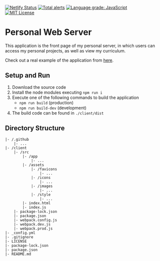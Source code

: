 [![Netlify Status](https://api.netlify.com/api/v1/badges/4d60dcc4-33a1-45ec-b417-013a1a0933e5/deploy-status)](https://app.netlify.com/sites/personalwebserver/deploys)
[![Total alerts](https://img.shields.io/lgtm/alerts/g/Chema22R/personal-web-server.svg?logo=lgtm&logoWidth=18)](https://lgtm.com/projects/g/Chema22R/personal-web-server/alerts/)
[![Language grade: JavaScript](https://img.shields.io/lgtm/grade/javascript/g/Chema22R/personal-web-server.svg?logo=lgtm&logoWidth=18)](https://lgtm.com/projects/g/Chema22R/personal-web-server/context:javascript)
[![MIT License](https://camo.githubusercontent.com/d59450139b6d354f15a2252a47b457bb2cc43828/68747470733a2f2f696d672e736869656c64732e696f2f6e706d2f6c2f7365727665726c6573732e737667)](LICENSE)

# Personal Web Server
This application is the front page of my personal server, in which users can access my personal projects, as well as view my curriculum.

Check out a real example of the application from [here](https://chema22r.com).

## Setup and Run
1. Download the source code
2. Install the node modules executing `npm run i`
3. Execute one of the following commands to build the application
    - `npm run build` (production)
    - `npm run build-dev` (development)
4. The build code can be found in `./client/dist`

## Directory Structure
```
|- /.github
    |- ...
|- /client
    |- /src
        |- /app
            |- ...
        |- /assets
            |- /favicons
                |- ...
            |- /icons
                |- ...
            |- /images
                |- ...
            |- /style
                |- ...
        |- index.html
        |- index.js
    |- package-lock.json
    |- package.json
    |- webpack.config.js
    |- webpack.dev.js
    |- webpack.prod.js
|- _config.yml
|- .gitignore
|- LICENSE
|- package-lock.json
|- package.json
|- README.md
```
